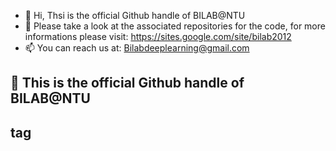 - 👋 Hi, Thsi is the official Github handle of BILAB@NTU
- 👀 Please take a look at the associated repositories for the code, for more informations please visit: https://sites.google.com/site/bilab2012
- 📫 You can reach us at: Bilabdeeplearning@gmail.com
## 👋 This is the official Github handle of BILAB@NTU <h2> tag
<!---
DeeplearningBILAB/DeeplearningBILAB is a ✨ special ✨ repository because its `README.md` (this file) appears on your GitHub profile.
You can click the Preview link to take a look at your changes.
--->
